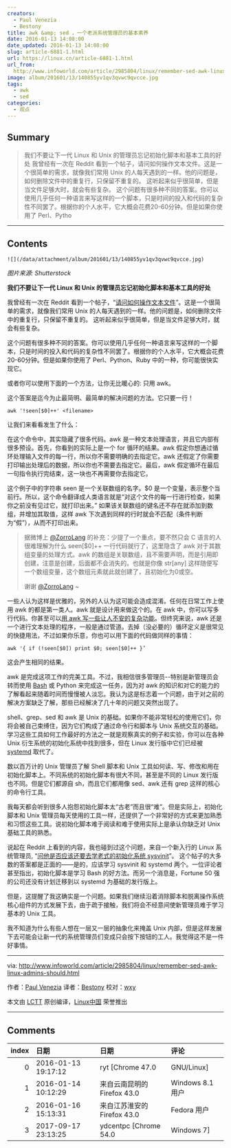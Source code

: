 ```yaml
---
creators:
  - Paul Venezia
  - Bestony
title: awk &amp; sed ，一个老派系统管理员的基本素养
date: 2016-01-13 14:08:00
date_updated: 2016-01-13 14:08:00
slug: article-6881-1.html
url: https://linux.cn/article-6881-1.html
url_from: 
  http://www.infoworld.com/article/2985804/linux/remember-sed-awk-linux-admins-should.html
image: album/201601/13/140855yv1qv3qvwc9qvcce.jpg
tags:
  - awk
  - sed
categories:
  - 观点
---
```


## Summary

> 我们不要让下一代 Linux 和 Unix 的管理员忘记初始化脚本和基本工具的好处 我曾经有一次在 Reddit 看到一个帖子，请问如何操作文本文件。这是一个很简单的需求，就像我们常用 Unix 的人每天遇到的一样。他的问题是，如何删除文件中的重复行，只保留不重复的。 这听起来似乎很简单，但是当文件足够大时，就会有些复杂。 这个问题有很多种不同的答案。你可以使用几乎任何一种语言来写这样的一个脚本，只是时间的投入和代码的复杂性不同罢了。根据你的个人水平，它大概会花费20-60分钟。但是如果你使用了 Perl、Pytho

***

<!-- more -->

## Contents

`![](/data/attachment/album/201601/13/140855yv1qv3qvwc9qvcce.jpg)`

*图片来源: Shutterstock*

**我们不要让下一代 Linux 和 Unix 的管理员忘记初始化脚本和基本工具的好处**

我曾经有一次在 Reddit 看到一个帖子，“[请问如何操作文本文件](https://www.reddit.com/r/linuxadmin/comments/3lwyko/how_do_i_remove_every_occurence_of_duplicate_line/)”。这是一个很简单的需求，就像我们常用 Unix 的人每天遇到的一样。他的问题是，如何删除文件中的重复行，只保留不重复的。 这听起来似乎很简单，但是当文件足够大时，就会有些复杂。

这个问题有很多种不同的答案。你可以使用几乎任何一种语言来写这样的一个脚本，只是时间的投入和代码的复杂性不同罢了。根据你的个人水平，它大概会花费20-60分钟。但是如果你使用了 Perl、Python、Ruby 中的一种，你可能很快实现它。

或者你可以使用下面的一个方法，让你无比暖心的: 只用 awk。

这个答案是迄今为止最简明、最简单的解决问题的方法。它只要一行！

```shell
awk '!seen[$0]++' <filename>
```

让我们来看看发生了什么：

在这个命令中，其实隐藏了很多代码。awk 是一种文本处理语言，并且它内部有很多预设。首先，你看到的实际上是一个 for 循环的结果。awk 假定你想通过循环处理输入文件的每一行，所以你不需要明确的去指定它。awk 还假定了你需要打印输出处理后的数据，所以你也不需要去指定它。最后，awk 假定循环在最后一句指令执行完结束，这一块也不再需要你去指定它。

这个例子中的字符串 seen 是一个关联数组的名字。$0 是一个变量，表示整个当前行。所以，这个命令翻译成人类语言就是“对这个文件的每一行进行检查，如果你之前没有见过它，就打印出来。” 如果该关联数组的键名还不存在就添加到数组，并增加其取值，这样 awk 下次遇到同样的行时就会不匹配（条件判断为“假”），从而不打印出来。

> 
> 据微博上 [@ZorroLang](http://weibo.com/3246109510 "ZorroLang") 的补充：少提了一个重点，要不然只会 C 语言的人很难理解为什么 seen[$0]++ 一行代码就行了，这里隐含了 awk 对于其数组变量的处理方式。awk 的数组是关联数组，且不需要声明，而是引用即创建，注意是创建，后面都不会消失的。也就是你像 str[any] 这样随便写一个数组变量，这个数组元素就此就创建了，且初始化为0或空。
> 
> 
> 谢谢 [@ZorroLang](http://weibo.com/3246109510 "ZorroLang") ~
> 
> 
> 

一些人认为这样是优雅的，另外的人认为这可能会造成混淆。任何在日常工作上使用 awk 的都是第一类人。awk 就是设计用来做这个的。在 awk 中，你可以写多行代码。你甚至可以[用 awk 写一些让人不安的复杂功能](http://intro-to-awk.blogspot.com/2008/08/awk-more-complex-examples.html)。但终究来说，awk 还是一个进行文本处理的程序，一般是通过管道。去掉（没必要的）循环定义是很常见的快捷用法，不过如果你乐意，你也可以用下面的代码做同样的事情：

```shell
awk '{ if (!seen[$0]) print $0; seen[$0]++ }’ 
```

这会产生相同的结果。

awk 是完成这项工作的完美工具。不过，我相信很多管理员--特别是新管理员会转而使用 [Bash](http://www.infoworld.com/article/2613338/linux/linux-how-to-script-a-bash-crash-course.html) 或 Python 来完成这一任务，因为对 awk 的知识和对它的能力的了解看起来随着时间而慢慢被人淡忘。我认为这是标志着一个问题，由于对之前的解决方案缺乏了解，那些已经解决了几十年的问题又突然出现了。

shell、grep、sed 和 awk 是 Unix 的基础。如果你不能非常轻松的使用它们，你将会被自己束缚住，因为它们构成了通过命令行和脚本与 Unix 系统交互的基础。学习这些工具如何工作最好的方法之一就是观察真实的例子和实验，你可以在各种 Unix 衍生系统的初始化系统中找到很多，但在 Linux 发行版中它们已经被 [systemd](http://www.infoworld.com/article/2608798/data-center/systemd--harbinger-of-the-linux-apocalypse.html) 取代了。

数以百万计的 Unix 管理员了解 Shell 脚本和 Unix 工具如何读、写、修改和用在初始化脚本上。不同系统的初始化脚本有很大不同，甚至是不同的 Linux 发行版也不同。但是它们都源自 sh，而且它们都用像 sed、awk 还有 grep 这样的核心的命令行工具。

我每天都会听到很多人抱怨初始化脚本太“古老”而且很“难”。但是实际上，初始化脚本和 Unix 管理员每天使用的工具一样，还提供了一个非常好的方式来更加熟悉和习惯这些工具。说初始化脚本难于阅读和难于使用实际上是承认你缺乏对 Unix 基础工具的熟悉。

说起在 Reddit 上看到的内容，我也碰到过这个问题，来自一个新入行的 Linux 系统管理员, “[问他是否应该还要去学老式的初始化系统 sysvinit](https://www.reddit.com/r/linuxadmin/comments/3ltq2y/when_i_start_learning_about_linux_administration/)”。 这个帖子的大多数的答案都是正面的——是的，应该学习 sysvinit 和 systemd 两个。一位评论者甚至指出，初始化脚本是学习 Bash 的好方法。而另一个消息是，Fortune 50 强的公司还没有计划迁移到以 systemd 为基础的发行版上。

但是，这提醒了我这确实是一个问题。如果我们继续沿着消除脚本和脱离操作系统核心组件的方式发展下去，由于疏于接触，我们将会不经意间使新管理员难于学习基本的 Unix 工具。

我不知道为什么有些人想在一层又一层的抽象化来掩盖 Unix 内部，但是这样发展下去可能会让新一代的系统管理员们变成只会按下按钮的工人。我觉得这不是一件好事情。

---

via: <http://www.infoworld.com/article/2985804/linux/remember-sed-awk-linux-admins-should.html>

作者：[Paul Venezia](http://www.infoworld.com/author/Paul-Venezia/) 译者：[Bestony](https://github.com/Bestony) 校对：[wxy](https://github.com/wxy)

本文由 [LCTT](https://github.com/LCTT/TranslateProject) 原创编译，[Linux中国](https://linux.cn/) 荣誉推出

***

## Comments

|   index | 日期                | 日期                                         | 评论                             |
|--------:|:--------------------|:---------------------------------------------|:---------------------------------|
|       0 | 2016-01-13 19:17:12 | ryt [Chrome 47.0|GNU/Linux]                  | awk的文本处理功能还是很强大的。  |
|       1 | 2016-01-14 10:12:29 | 来自云南昆明的 Firefox 43.0|Windows 8.1 用户 | 说好的sed呢？                    |
|       2 | 2016-01-16 15:13:31 | 来自江苏淮安的 Firefox 43.0|Fedora 用户      | sed -n s/loli/wife/ ./*register* |
|       3 | 2017-09-17 23:13:25 | ydcentpc [Chrome 54.0|Windows 7]             | 最后一句说的很好                 |
